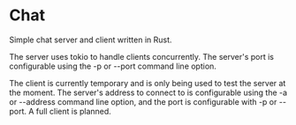 # Chat
Simple chat server and client written in Rust.

The server uses tokio to handle clients concurrently. The server's port is configurable using the -p or --port command line option.

The client is currently temporary and is only being used to test the server at the moment. The server's address to connect to is configurable using the -a or --address command line option, and the port is configurable with -p or --port. A full client is planned.
